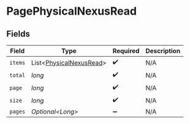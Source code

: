 # PagePhysicalNexusRead


## Fields

| Field                                                                    | Type                                                                     | Required                                                                 | Description                                                              |
| ------------------------------------------------------------------------ | ------------------------------------------------------------------------ | ------------------------------------------------------------------------ | ------------------------------------------------------------------------ |
| `items`                                                                  | List\<[PhysicalNexusRead](../../models/components/PhysicalNexusRead.md)> | :heavy_check_mark:                                                       | N/A                                                                      |
| `total`                                                                  | *long*                                                                   | :heavy_check_mark:                                                       | N/A                                                                      |
| `page`                                                                   | *long*                                                                   | :heavy_check_mark:                                                       | N/A                                                                      |
| `size`                                                                   | *long*                                                                   | :heavy_check_mark:                                                       | N/A                                                                      |
| `pages`                                                                  | *Optional\<Long>*                                                        | :heavy_minus_sign:                                                       | N/A                                                                      |